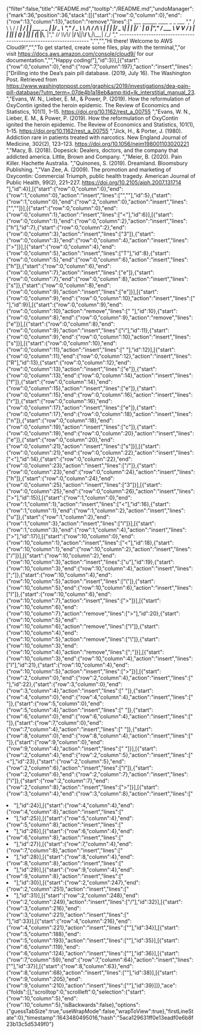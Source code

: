 {"filter":false,"title":"README.md","tooltip":"/README.md","undoManager":{"mark":36,"position":36,"stack":[[{"start":{"row":0,"column":0},"end":{"row":13,"column":13},"action":"remove","lines":["         ___        ______     ____ _                 _  ___  ","        / \\ \\      / / ___|   / ___| | ___  _   _  __| |/ _ \\ ","       / _ \\ \\ /\\ / /\\___ \\  | |   | |/ _ \\| | | |/ _` | (_) |","      / ___ \\ V  V /  ___) | | |___| | (_) | |_| | (_| |\\__, |","     /_/   \\_\\_/\\_/  |____/   \\____|_|\\___/ \\__,_|\\__,_|  /_/ "," ----------------------------------------------------------------- ","","","Hi there! Welcome to AWS Cloud9!","","To get started, create some files, play with the terminal,","or visit https://docs.aws.amazon.com/console/cloud9/ for our documentation.","","Happy coding!"],"id":3}],[{"start":{"row":0,"column":0},"end":{"row":7,"column":197},"action":"insert","lines":["Drilling into the Dea’s pain pill database. (2019, July 16). The Washington Post. Retrieved from https://www.washingtonpost.com/graphics/2019/investigations/dea-pain-pill-database/?utm_term=.07de4b1a18eb&amp;itid=lk_interstitial_manual_23. ","Evans, W. N., Lieber, E. M., &amp; Power, P. (2019). How the reformulation of OxyContin ignited the heroin epidemic. The Review of Economics and Statistics, 101(1), 1–15. https://doi.org/10.1162/rest_a_00755 ","Evans, W. N., Lieber, E. M., &amp; Power, P. (2019). How the reformulation of OxyContin ignited the heroin epidemic. The Review of Economics and Statistics, 101(1), 1–15. https://doi.org/10.1162/rest_a_00755 ","Jick, H., &amp; Porter, J. (1980). Addiction rare in patients treated with narcotics. New England Journal of Medicine, 302(2), 123–123. https://doi.org/10.1056/nejm198001103020221 ","Macy, B. (2018). Dopesick: Dealers, doctors, and the company that addicted america. Little, Brown and Company. ","Meier, B. (2020). Pain Killer. Hachette Australia. ","Quinones, S. (2019). Dreamland. Bloomsbury Publishing. ","Van Zee, A. (2009). The promotion and marketing of Oxycontin: Commercial Triumph, public health tragedy. American Journal of Public Health, 99(2), 221–227. https://doi.org/10.2105/ajph.2007.131714 "],"id":4}],[{"start":{"row":0,"column":0},"end":{"row":1,"column":0},"action":"insert","lines":["",""],"id":5},{"start":{"row":1,"column":0},"end":{"row":2,"column":0},"action":"insert","lines":["",""]}],[{"start":{"row":0,"column":0},"end":{"row":0,"column":1},"action":"insert","lines":["<"],"id":6}],[{"start":{"row":0,"column":1},"end":{"row":0,"column":2},"action":"insert","lines":["h"],"id":7},{"start":{"row":0,"column":2},"end":{"row":0,"column":3},"action":"insert","lines":["3"]},{"start":{"row":0,"column":3},"end":{"row":0,"column":4},"action":"insert","lines":[">"]}],[{"start":{"row":0,"column":4},"end":{"row":0,"column":5},"action":"insert","lines":["T"],"id":8},{"start":{"row":0,"column":5},"end":{"row":0,"column":6},"action":"insert","lines":["h"]},{"start":{"row":0,"column":6},"end":{"row":0,"column":7},"action":"insert","lines":["e"]},{"start":{"row":0,"column":7},"end":{"row":0,"column":8},"action":"insert","lines":["s"]},{"start":{"row":0,"column":8},"end":{"row":0,"column":9},"action":"insert","lines":["e"]}],[{"start":{"row":0,"column":9},"end":{"row":0,"column":10},"action":"insert","lines":[" "],"id":9}],[{"start":{"row":0,"column":9},"end":{"row":0,"column":10},"action":"remove","lines":[" "],"id":10},{"start":{"row":0,"column":8},"end":{"row":0,"column":9},"action":"remove","lines":["e"]}],[{"start":{"row":0,"column":8},"end":{"row":0,"column":9},"action":"insert","lines":["i"],"id":11},{"start":{"row":0,"column":9},"end":{"row":0,"column":10},"action":"insert","lines":["s"]}],[{"start":{"row":0,"column":10},"end":{"row":0,"column":11},"action":"insert","lines":[" "],"id":12}],[{"start":{"row":0,"column":11},"end":{"row":0,"column":12},"action":"insert","lines":["R"],"id":13},{"start":{"row":0,"column":12},"end":{"row":0,"column":13},"action":"insert","lines":["e"]},{"start":{"row":0,"column":13},"end":{"row":0,"column":14},"action":"insert","lines":["f"]},{"start":{"row":0,"column":14},"end":{"row":0,"column":15},"action":"insert","lines":["e"]},{"start":{"row":0,"column":15},"end":{"row":0,"column":16},"action":"insert","lines":["r"]},{"start":{"row":0,"column":16},"end":{"row":0,"column":17},"action":"insert","lines":["e"]},{"start":{"row":0,"column":17},"end":{"row":0,"column":18},"action":"insert","lines":["n"]},{"start":{"row":0,"column":18},"end":{"row":0,"column":19},"action":"insert","lines":["c"]},{"start":{"row":0,"column":19},"end":{"row":0,"column":20},"action":"insert","lines":["e"]},{"start":{"row":0,"column":20},"end":{"row":0,"column":21},"action":"insert","lines":["s"]}],[{"start":{"row":0,"column":21},"end":{"row":0,"column":22},"action":"insert","lines":["<"],"id":14},{"start":{"row":0,"column":22},"end":{"row":0,"column":23},"action":"insert","lines":["/"]},{"start":{"row":0,"column":23},"end":{"row":0,"column":24},"action":"insert","lines":["h"]},{"start":{"row":0,"column":24},"end":{"row":0,"column":25},"action":"insert","lines":["3"]}],[{"start":{"row":0,"column":25},"end":{"row":0,"column":26},"action":"insert","lines":[">"],"id":15}],[{"start":{"row":1,"column":0},"end":{"row":1,"column":1},"action":"insert","lines":["<"],"id":16},{"start":{"row":1,"column":1},"end":{"row":1,"column":2},"action":"insert","lines":["u"]},{"start":{"row":1,"column":2},"end":{"row":1,"column":3},"action":"insert","lines":["l"]}],[{"start":{"row":1,"column":3},"end":{"row":1,"column":4},"action":"insert","lines":[">"],"id":17}],[{"start":{"row":10,"column":0},"end":{"row":10,"column":1},"action":"insert","lines":["<"],"id":18},{"start":{"row":10,"column":1},"end":{"row":10,"column":2},"action":"insert","lines":["/"]}],[{"start":{"row":10,"column":2},"end":{"row":10,"column":3},"action":"insert","lines":["u"],"id":19},{"start":{"row":10,"column":3},"end":{"row":10,"column":4},"action":"insert","lines":[";"]},{"start":{"row":10,"column":4},"end":{"row":10,"column":5},"action":"insert","lines":["\\"]},{"start":{"row":10,"column":5},"end":{"row":10,"column":6},"action":"insert","lines":["l"]},{"start":{"row":10,"column":6},"end":{"row":10,"column":7},"action":"insert","lines":[">"]}],[{"start":{"row":10,"column":6},"end":{"row":10,"column":7},"action":"remove","lines":[">"],"id":20},{"start":{"row":10,"column":5},"end":{"row":10,"column":6},"action":"remove","lines":["l"]},{"start":{"row":10,"column":4},"end":{"row":10,"column":5},"action":"remove","lines":["\\"]},{"start":{"row":10,"column":3},"end":{"row":10,"column":4},"action":"remove","lines":[";"]}],[{"start":{"row":10,"column":3},"end":{"row":10,"column":4},"action":"insert","lines":["l"],"id":21},{"start":{"row":10,"column":4},"end":{"row":10,"column":5},"action":"insert","lines":[">"]}],[{"start":{"row":2,"column":0},"end":{"row":2,"column":4},"action":"insert","lines":["    "],"id":22},{"start":{"row":3,"column":0},"end":{"row":3,"column":4},"action":"insert","lines":["    "]},{"start":{"row":4,"column":0},"end":{"row":4,"column":4},"action":"insert","lines":["    "]},{"start":{"row":5,"column":0},"end":{"row":5,"column":4},"action":"insert","lines":["    "]},{"start":{"row":6,"column":0},"end":{"row":6,"column":4},"action":"insert","lines":["    "]},{"start":{"row":7,"column":0},"end":{"row":7,"column":4},"action":"insert","lines":["    "]},{"start":{"row":8,"column":0},"end":{"row":8,"column":4},"action":"insert","lines":["    "]},{"start":{"row":9,"column":0},"end":{"row":9,"column":4},"action":"insert","lines":["    "]}],[{"start":{"row":2,"column":4},"end":{"row":2,"column":5},"action":"insert","lines":["<"],"id":23},{"start":{"row":2,"column":5},"end":{"row":2,"column":6},"action":"insert","lines":["l"]},{"start":{"row":2,"column":6},"end":{"row":2,"column":7},"action":"insert","lines":["i"]},{"start":{"row":2,"column":7},"end":{"row":2,"column":8},"action":"insert","lines":[">"]}],[{"start":{"row":3,"column":4},"end":{"row":3,"column":8},"action":"insert","lines":["<li>"],"id":24}],[{"start":{"row":4,"column":4},"end":{"row":4,"column":8},"action":"insert","lines":["<li>"],"id":25}],[{"start":{"row":5,"column":4},"end":{"row":5,"column":8},"action":"insert","lines":["<li>"],"id":26}],[{"start":{"row":6,"column":4},"end":{"row":6,"column":8},"action":"insert","lines":["<li>"],"id":27}],[{"start":{"row":7,"column":4},"end":{"row":7,"column":8},"action":"insert","lines":["<li>"],"id":28}],[{"start":{"row":8,"column":4},"end":{"row":8,"column":8},"action":"insert","lines":["<li>"],"id":29}],[{"start":{"row":9,"column":4},"end":{"row":9,"column":8},"action":"insert","lines":["<li>"],"id":30}],[{"start":{"row":2,"column":247},"end":{"row":2,"column":251},"action":"insert","lines":["<li>"],"id":31}],[{"start":{"row":2,"column":248},"end":{"row":2,"column":249},"action":"insert","lines":["/"],"id":32}],[{"start":{"row":3,"column":216},"end":{"row":3,"column":221},"action":"insert","lines":["</li>"],"id":33}],[{"start":{"row":4,"column":216},"end":{"row":4,"column":221},"action":"insert","lines":["</li>"],"id":34}],[{"start":{"row":5,"column":188},"end":{"row":5,"column":193},"action":"insert","lines":["</li>"],"id":35}],[{"start":{"row":6,"column":119},"end":{"row":6,"column":124},"action":"insert","lines":["</li>"],"id":36}],[{"start":{"row":7,"column":59},"end":{"row":7,"column":64},"action":"insert","lines":["</li>"],"id":37}],[{"start":{"row":8,"column":63},"end":{"row":8,"column":68},"action":"insert","lines":["</li>"],"id":38}],[{"start":{"row":9,"column":205},"end":{"row":9,"column":210},"action":"insert","lines":["</li>"],"id":39}]]},"ace":{"folds":[],"scrolltop":0,"scrollleft":0,"selection":{"start":{"row":10,"column":5},"end":{"row":10,"column":5},"isBackwards":false},"options":{"guessTabSize":true,"useWrapMode":false,"wrapToView":true},"firstLineState":0},"timestamp":1643480495016,"hash":"5aca129631ff0e13eadf0e6b8f23b13c5d5349f0"}